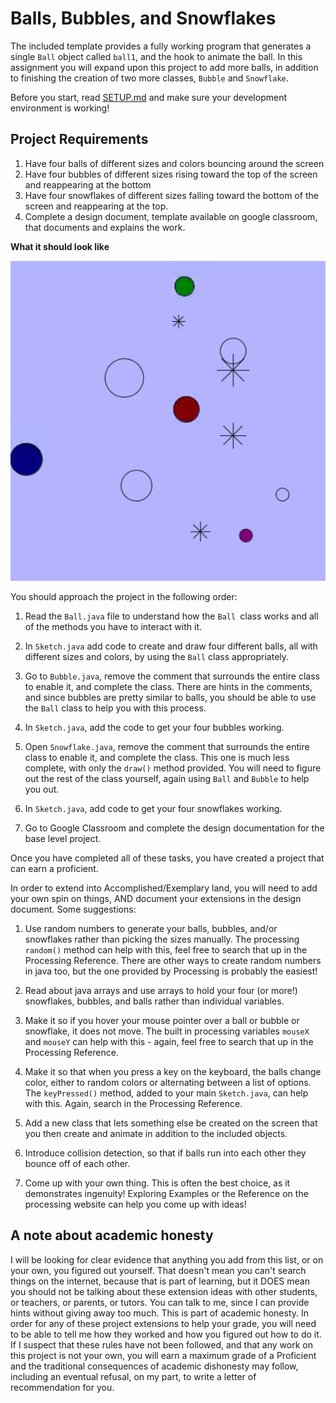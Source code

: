 # Balls, Bubbles, and Snowflakes

The included template provides a fully working program that generates a single `Ball` object called `ball1`, and the hook to animate the ball. In this assignment you will expand upon this project to add more balls, in addition to finishing the creation of two more classes, `Bubble` and `Snowflake`.

Before you start, read [SETUP.md](SETUP.md) and make sure your development environment is working!

## Project Requirements

1. Have four balls of different sizes and colors bouncing around the screen
2. Have four bubbles of different sizes rising toward the top of the screen and reappearing at the bottom
3. Have four snowflakes of different sizes falling toward the bottom of the screen and reappearing at the top.
4. Complete a design document, template available on google classroom, that documents and explains the work.
   
**What it should look like**

![what it should look like](Animation2.gif)

You should approach the project in the following order:

1) Read the `Ball.java` file to understand how the `Ball `class works and all of the methods you have to interact with it.
   
2) In `Sketch.java` add code to create and draw four different balls, all with different sizes and colors, by using the `Ball` class appropriately.
   
3) Go to `Bubble.java`, remove the comment that surrounds the entire class to enable it, and complete the class. There are hints in the comments, and since bubbles are pretty similar to balls, you should be able to use the `Ball` class to help you with this process.
   
4) In `Sketch.java`, add the code to get your four bubbles working.
   
5) Open `Snowflake.java`, remove the comment that surrounds the entire class to enable it, and complete the class. This one is much less complete, with only the `draw()` method provided. You will need to figure out the rest of the class yourself, again using `Ball` and `Bubble` to help you out.

6) In `Sketch.java`, add code to get your four snowflakes working.
   
7) Go to Google Classroom and complete the design documentation for the base level project.

Once you have completed all of these tasks, you have created a project that can earn a proficient.

In order to extend into Accomplished/Exemplary land, you will need to add your own spin on things, AND document your extensions in the design document. Some suggestions:   

1) Use random numbers to generate your balls, bubbles, and/or snowflakes rather than picking the sizes manually. The processing `random()` method can help with this, feel free to search that up in the Processing Reference. There are other ways to create random numbers in java too, but the one provided by Processing is probably the easiest!
2) Read about java arrays and use arrays to hold your four (or more!) snowflakes, bubbles, and balls rather than individual variables.
3) Make it so if you hover your mouse pointer over a ball or bubble or snowflake, it does not move. The built in processing variables `mouseX` and `mouseY` can help with this - again, feel free to search that up in the Processing Reference.
4) Make it so that when you press a key on the keyboard, the balls change color, either to random colors or alternating between a list of options. The `keyPressed()` method, added to your main `Sketch.java`, can help with this. Again, search in the Processing Reference.
   
5) Add a new class that lets something else be created on the screen that you then create and animate in addition to the included objects.
   
6) Introduce collision detection, so that if balls run into each other they bounce off of each other.
   
7) Come up with your own thing. This is often the best choice, as it demonstrates ingenuity! Exploring Examples or the Reference on the processing website can help you come up with ideas!

## A note about academic honesty

I will be looking for clear evidence that anything you add from this list, or on your own, you figured out yourself. That doesn't mean you can't search things on the internet, because that is part of learning, but it DOES mean you should not be talking about these extension ideas with other students, or teachers, or parents, or tutors. You can talk to me, since I can provide hints without giving away too much. This is part of academic honesty. In order for any of these project extensions to help your grade, you will need to be able to tell me how they worked and how you figured out how to do it. If I suspect that these rules have not been followed, and that any work on this project is not your own, you will earn a maximum grade of a Proficient and the traditional consequences of academic dishonesty may follow, including an eventual refusal, on my part, to write a letter of recommendation for you.
